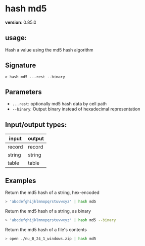 # hash md5

**version**: 0.85.0

## **usage**:

Hash a value using the md5 hash algorithm

## Signature

`> hash md5 ...rest --binary`

## Parameters

- `...rest`: optionally md5 hash data by cell path
- `--binary`: Output binary instead of hexadecimal representation

## Input/output types:

| input  | output |
| ------ | ------ |
| record | record |
| string | string |
| table  | table  |

## Examples

Return the md5 hash of a string, hex-encoded

```bash
> 'abcdefghijklmnopqrstuvwxyz' | hash md5
```

Return the md5 hash of a string, as binary

```bash
> 'abcdefghijklmnopqrstuvwxyz' | hash md5 --binary
```

Return the md5 hash of a file's contents

```bash
> open ./nu_0_24_1_windows.zip | hash md5
```
